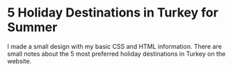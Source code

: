 # 5 Holiday Destinations in Turkey for Summer

I made a small design with my basic CSS and HTML information. There are small notes about the 5 most preferred holiday destinations in Turkey on the website. 